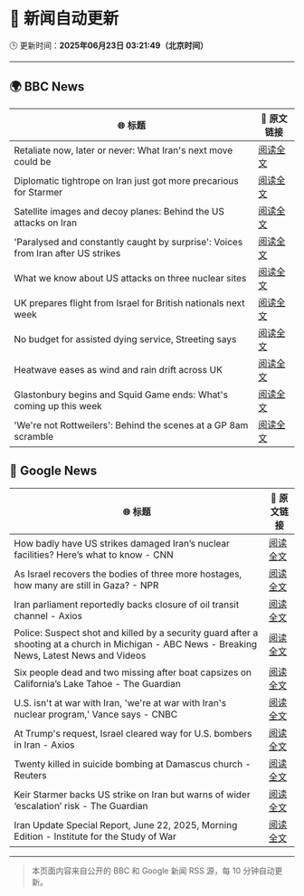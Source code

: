 # 🧠 新闻自动更新

🕒 更新时间：**2025年06月23日 03:21:49（北京时间）**

---

## 🌍 BBC News

| 🌐 标题 | 🔗 原文链接 |
|--------|-------------|
| Retaliate now, later or never: What Iran's next move could be | [阅读全文](https://www.bbc.com/news/articles/c80pvg5nmrdo) |
| Diplomatic tightrope on Iran just got more precarious for Starmer | [阅读全文](https://www.bbc.com/news/articles/cqx28yr8gj1o) |
| Satellite images and decoy planes: Behind the US attacks on Iran | [阅读全文](https://www.bbc.com/news/videos/cdezkx5nl1wo) |
| 'Paralysed and constantly caught by surprise': Voices from Iran after US strikes | [阅读全文](https://www.bbc.com/news/articles/cpwq2vnd827o) |
| What we know about US attacks on three nuclear sites | [阅读全文](https://www.bbc.com/news/articles/cvg9r4q99g4o) |
| UK prepares flight from Israel for British nationals next week | [阅读全文](https://www.bbc.com/news/articles/c86gw0j3dzxo) |
| No budget for assisted dying service, Streeting says | [阅读全文](https://www.bbc.com/news/articles/ce8zn66k8rdo) |
| Heatwave eases as wind and rain drift across UK | [阅读全文](https://www.bbc.com/news/articles/crrqw7z0ykko) |
| Glastonbury begins and Squid Game ends: What's coming up this week | [阅读全文](https://www.bbc.com/news/articles/cly39l8w6reo) |
| 'We're not Rottweilers': Behind the scenes at a GP 8am scramble | [阅读全文](https://www.bbc.com/news/articles/c2lzny07jqxo) |

## 📰 Google News

| 🌐 标题 | 🔗 原文链接 |
|--------|-------------|
| How badly have US strikes damaged Iran’s nuclear facilities? Here’s what to know - CNN | [阅读全文](https://news.google.com/rss/articles/CBMihAFBVV95cUxOYWhYUGJYSEVLTG5pcVpOaWtqQU90RTF1bWV6aFFiWkxaR3EwS3BqR3dUbm54QUJwb3hLa1VJRFRTTFBqc2FITmR3Z09sRnZBNFhXNnFfWjFzNmltaVYzemdRMkFHNk9kZ3JUaEx0cU5QLTFyWEdsSEV5c1hZZS1nSXZkS1XSAYoBQVVfeXFMTjU2ektiOHlyNFk1UG1pSWUxSVpuN3FkSE5xLXQ0bHk1NDlBV3AtczNsVXZ1ajJCZE1OWGk2WWdwVVFObm1vOU9RWnlfalpTeU82Ni1zVWdwcjB5YlJqdDFFRnlPUHI4Uml2V1VscV8zRVMxVE9PbElicTk5MDBQNl80RDFNeHFWY0RB?oc=5) |
| As Israel recovers the bodies of three more hostages, how many are still in Gaza? - NPR | [阅读全文](https://news.google.com/rss/articles/CBMiwgFBVV95cUxOZVYtVjZTNF9TSWdRSW5kN3d2LWxjSFlNaEJsQ21IWi1nLV9kb2ttU3lnaVlJVDF5NDNrMVNVQ0RZVWRaRkJpN2JGY0F3ZUFMSkJJQjJCRm40TTY2ZHpNa0kxcVpBQUotaEk3OGxIVmlGQ2xxSUtpNXZUVURZRUVoWm1jRnh5TC1NRE43R0lEZ0dWMFhnRVh6cVNMNmRGMzhobV9FclRNQkk3TWl4OWtDc0ljYVU4cmlCYUpyTnR2cG9sdw?oc=5) |
| Iran parliament reportedly backs closure of oil transit channel - Axios | [阅读全文](https://news.google.com/rss/articles/CBMib0FVX3lxTE11NldzRS1CR2dBVFFCdWo4bGxYWTJ6WGliUGQ0NURBNm15ZmczWnI5N3I0Y3FzQUhqcXV4WFE4N0RaNnVNN01yOXFhLUdDa1BWUENPY3c4RXJ3QmFVVXFRZS1mOWRVVzRsZ1JhckNSWQ?oc=5) |
| Police: Suspect shot and killed by a security guard after a shooting at a church in Michigan - ABC News - Breaking News, Latest News and Videos | [阅读全文](https://news.google.com/rss/articles/CBMipAFBVV95cUxORUQyYzZUTjZEeWVqazV2eU9iV0VNQ0JLb0VwZWVfaDRSamRndnl2c2pZTHZZWWZnZU1ZOGlsTm9kMnQ0UHkyOWFGb1M1bEJZSUcxNThhVlljZ2k2cEpkLVFQYjBLeTd2UUdoRnpzMHIwZWRJSGkzdTAwMTQ2c0gyYTJsRldQdDBvTmNCTXFycDQtWHJkQW9rWUZTMk42MUVPVUFEeNIBqgFBVV95cUxNWHAxWXhYbXpFSjdKWlBCQU9XVk03Wk53VDE1dGFRQTdCSTVULWwzOVNvVjhzSndOcjFWY0Uzb0NZQ3RXVVB2MXpQc2VvRU85QU1IaWZPbkxzdi1nYTZ5UGJZZktGSV9Sc1hlVDNPM09HcDdzUXZGZmpNOGxJTE4wRXQzWVBtTUVPVmVCVEU1RGE5TTlzSGNJMGRSWlZIdGk3UUJpa3h3cFZmUQ?oc=5) |
| Six people dead and two missing after boat capsizes on California’s Lake Tahoe - The Guardian | [阅读全文](https://news.google.com/rss/articles/CBMiiwFBVV95cUxOeDBnM3pmYXF2cFdia2hWTmExRXRNRzlzMWRaTmdnTDF2YmFGb0Z3bmpOVTJtT045R3N0OEpFOHZXZWlZUURsZ1hjU0JONWpTanJVbGMxTWpDampERWZlTlVJaEhBSEEzT0MyelVOUllEQy11VXdNUlZPY0hCSDJkUEQxV2FqZU5vOU9r?oc=5) |
| U.S. isn't at war with Iran, 'we're at war with Iran's nuclear program,' Vance says - CNBC | [阅读全文](https://news.google.com/rss/articles/CBMiigFBVV95cUxPVXg4VGVCZWZaQ0hpa0pyOHBZZEJjakZndk5abXBLWDE3d3ZzM1VWYnFIbmFKLTl3R0ZuV19TaXg1MGR4ZzFBdE1IcjE2YjRHa1h2bEpTX292d2F3am1OdGI1OExSLXN1M1hhdzYxWi1tSm5xQWxZYk11R3VsdkotQUoxY2NjNlVjb2fSAY8BQVVfeXFMTjNXaG0yQUlSa1QxQ1RwVTQ3Wmd0T2xaZUVCMl9NaXlUa0Y1bG9pNlAxMmNLY0lPU2JGeFZrOGhmeUM4Y3hENDY2QlppbHV5YjV3MGVIMzVDaWt1SkFMRm5veXB6QVd3dFNnYVpLQ3ZLWm5CdnM1b0xUcHVVeFVNMjgtSS0zRnRCQ1hZdlFLcTQ?oc=5) |
| At Trump's request, Israel cleared way for U.S. bombers in Iran - Axios | [阅读全文](https://news.google.com/rss/articles/CBMie0FVX3lxTE1LTmJvc0tPZ0t1NjBVOUN0ZFU1c19uU0c5S082N3daR1cxTnV6UFd2cHJTWE9PeWVWNHVPU2ItRjFvMFltRGZMV2UtdElTdTdhR0VoZ1hVLTJPUmQzYnRTRnltbEdubjRlNlpabTJvMmE0bHhNR2RhV3ZVcw?oc=5) |
| Twenty killed in suicide bombing at Damascus church - Reuters | [阅读全文](https://news.google.com/rss/articles/CBMipAFBVV95cUxOUXhsaXJZN3NOYmZwSG9jWHFZOV9xMDM5RENpVDhBQzBMRDVxdkNFclBQbE1EVmFydDJkWF9NeGQ4WkV5YThYcE9iVHdhclVFaFFPX1ZwNkdEYlo1WWpEOXlvUUExZ3BQOUdwZlRKMTBCT2tOT0ZvUWlxdTkxZzRKMThQbEFsNXluZXlvSkR3RGhtdzNNTlVEeFBlMXlsUDNTNi1sVg?oc=5) |
| Keir Starmer backs US strike on Iran but warns of wider ‘escalation’ risk - The Guardian | [阅读全文](https://news.google.com/rss/articles/CBMiwgFBVV95cUxPWWtXb3pqTFFCQ3M5SFczS0k3TTBGYW1MSFdBVEZleG9lTUZDYXEzbW1oSlVlSnVpLU9DeWZlc2V0V2tpWkx5SjRXZTZfUnh1ZXBXNjJjMEk3Nk1ScEI1eWNsUl8yX3lRNGRfNXExa0hUME9FYjhxVVhrU3doTFJxSEtiWVZwOUlhSXBuZzdTNUNyVl8ySDNoMVJMZzF2Q2l1ZG1XYmcwSk1DWWhpdWt3Si1FTWtaYmlwT0draGxTWnl2dw?oc=5) |
| Iran Update Special Report, June 22, 2025, Morning Edition - Institute for the Study of War | [阅读全文](https://news.google.com/rss/articles/CBMiowFBVV95cUxPZXRaOU1CRUV6dmdLSThMSEFhNUFPbWFfVnJET1NrUno4SW5CZXczTXVuNkYyZ0NwZ255UHVqTDlkSXlGOHZJcXU4WUR5X2lsbGw2TnU1WWdFa0puaEpKc3N2dGk1WDlhSFFHeUM1Z3ctT0VnczBScEhZSnJSSEo3RFZCZG11Y29xNlhobEpxekVEZXB1RDRhcmg1aktYdzdaaUlj?oc=5) |

---
> 本页面内容来自公开的 BBC 和 Google 新闻 RSS 源，每 10 分钟自动更新。